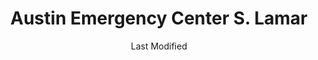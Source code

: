 ---
layout: location-page
date: Last Modified
description: "Local COVID-19 testing is available at Austin Emergency Center S. Lamar in Austin, Texas, USA."
permalink: "locations/texas/austin/austin-emergency-center-s-lamar/"
tags:
  - locations
  - texas
title: Austin Emergency Center S. Lamar
uniqueName: austin-emergency-center-s-lamar
state: Texas
stateAbbr: TX
hood: "Austin"
address: "4015 S. Lamar Blvd."
city: "Austin"
zip: "78704"
zipsNearby: "76831 77838 77852 77853 73301 73344 78701 78702 78703 78704 78705 78708 78709 78710 78711 78712 78713 78714 78715 78716 78717 78718 78719 78720 78721 78722 78723 78724 78725 78726 78727 78728 78729 78730 78731 78732 78733 78734 78735 78736 78737 78738 78739 78741 78742 78744 78745 78746 78747 78748 78749 78750 78751 78752 78753 78754 78755 78756 78757 78758 78759 78760 78761 78762 78763 78764 78765 78766 78767 78768 78769 78772 78773 78774 78778 78779 78780 78781 78783 78785 78789 78799 76511 78602 78604 76513 78605 78606 78607 78004 78608 78609 76518 78610 78611 76520 78612 78613 78630 78108 78109 76522 78614 78615 78616 76523 78617 78619 78620 78621 78622 78623 78941 76527 78626 78627 78628 78633 78115 78942 78629 78658 76530 78632 76533 76534 78634 78635 76537 78636 76539 78027 76540 76541 76542 76543 76544 76547 76548 76549 78638 78639 78640 78945 76550 78641 78645 78646 78946 78122 78947 78642 78948 76554 78644 78648 78650 78651 78123 78652 78653 78654 78657 78124 78655 78656 76556 77975 78949 78130 78131 78132 78133 78135 76559 78659 78660 78691 78952 78661 78662 76567 76569 78953 78663 78664 78665 78680 78681 78682 78683 76571 78666 78667 78154 76573 78155 78156 78957 78669 78070 78163 78670 78671 76574 76501 76502 76503 76504 76505 76508 76577 76578 78672 78148 78150 78959 78673 78960 78674 78963 78675 78676 78786 78788 78798 76545 76546" 
mapUrl: "http://maps.apple.com/?q=Austin+Emergency+Center+S+Lamar&address=4015+S+Lamar+Blvd,Austin,Texas,78704"
locationType: Drive-thru
phone: "512-774-5780"
website: "https://austiner.com/"
onlineBooking: true
closed: undefined
closedUpdate: April 22nd, 2020
notes: "Open to all."
days: Everyday
hours: 8AM-8PM
ctaMessage: Schedule a test
ctaUrl: "https://austiner.com/"
---